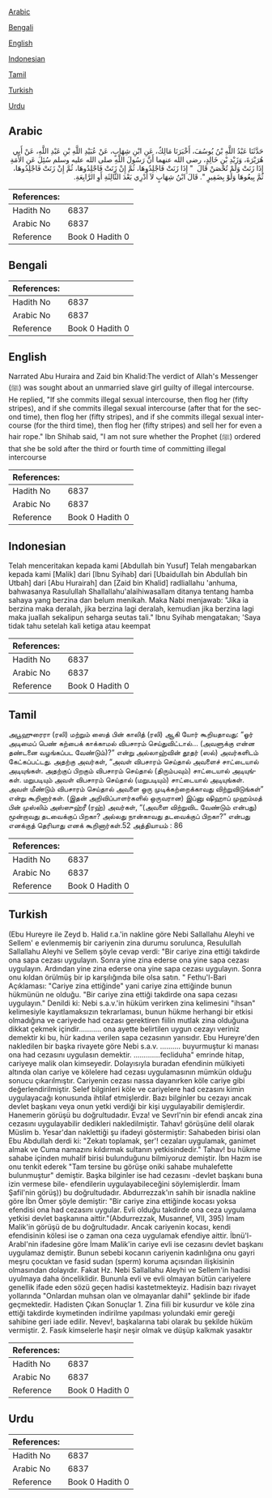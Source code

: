 [Arabic](#arabic)

[Bengali](#bengali)

[English](#english)

[Indonesian](#indonesian)

[Tamil](#tamil)

[Turkish](#turkish)

[Urdu](#urdu)

## Arabic


<div dir="rtl" lang="ar" style={{fontSize:'larger',backgroundColor:'#f8f9fa',padding:20}}>
حَدَّثَنَا عَبْدُ اللَّهِ بْنُ يُوسُفَ، أَخْبَرَنَا مَالِكٌ، عَنِ ابْنِ شِهَابٍ، عَنْ عُبَيْدِ اللَّهِ بْنِ عَبْدِ اللَّهِ، عَنْ أَبِي هُرَيْرَةَ، وَزَيْدِ بْنِ خَالِدٍ، رضى الله عنهما أَنَّ رَسُولَ اللَّهِ صلى الله عليه وسلم سُئِلَ عَنِ الأَمَةِ إِذَا زَنَتْ وَلَمْ تُحْصَنْ قَالَ ‏ "‏ إِذَا زَنَتْ فَاجْلِدُوهَا، ثُمَّ إِنْ زَنَتْ فَاجْلِدُوهَا، ثُمَّ إِنْ زَنَتْ فَاجْلِدُوهَا، ثُمَّ بِيعُوهَا وَلَوْ بِضَفِيرٍ ‏"‏‏.‏ قَالَ ابْنُ شِهَابٍ لاَ أَدْرِي بَعْدَ الثَّالِثَةِ أَوِ الرَّابِعَةِ‏.‏
</div>
<div style={{backgroundColor:'#f8f9fa',padding:20, marginBottom: 10}}><table> <thead> <tr> <th>References:</th> <th></th> </tr> </thead> <tbody><tr><td>Hadith No</td><td>6837</td></tr><tr><td>Arabic No</td><td>6837</td></tr><tr><td>Reference</td><td>Book 0 Hadith 0</td></tr></tbody></table></div>

## Bengali


<div dir="ltr" lang="bn" style={{fontSize:'larger',backgroundColor:'#f8f9fa',padding:20}}>

</div>
<div style={{backgroundColor:'#f8f9fa',padding:20, marginBottom: 10}}><table> <thead> <tr> <th>References:</th> <th></th> </tr> </thead> <tbody><tr><td>Hadith No</td><td>6837</td></tr><tr><td>Arabic No</td><td>6837</td></tr><tr><td>Reference</td><td>Book 0 Hadith 0</td></tr></tbody></table></div>

## English


<div dir="ltr" lang="en" style={{fontSize:'larger',backgroundColor:'#f8f9fa',padding:20}}>
Narrated Abu Huraira and Zaid bin Khalid:The verdict of Allah's Messenger (ﷺ) was sought about an unmarried slave girl guilty of illegal intercourse. He replied, "If she commits illegal sexual intercourse, then flog her (fifty stripes), and if she commits illegal sexual intercourse (after that for the second time), then flog her (fifty stripes), and if she commits illegal sexual intercourse (for the third time), then flog her (fifty stripes) and sell her for even a hair rope." Ibn Shihab said, "I am not sure whether the Prophet (ﷺ) ordered that she be sold after the third or fourth time of committing illegal intercourse
</div>
<div style={{backgroundColor:'#f8f9fa',padding:20, marginBottom: 10}}><table> <thead> <tr> <th>References:</th> <th></th> </tr> </thead> <tbody><tr><td>Hadith No</td><td>6837</td></tr><tr><td>Arabic No</td><td>6837</td></tr><tr><td>Reference</td><td>Book 0 Hadith 0</td></tr></tbody></table></div>

## Indonesian


<div dir="ltr" lang="id" style={{fontSize:'larger',backgroundColor:'#f8f9fa',padding:20}}>
Telah menceritakan kepada kami [Abdullah bin Yusuf] Telah mengabarkan kepada kami [Malik] dari [Ibnu Syihab] dari [Ubaidullah bin Abdullah bin Utbah] dari [Abu Hurairah] dan [Zaid bin Khalid] radliallahu 'anhuma, bahwasanya Rasulullah Shallallahu'alaihiwasallam ditanya tentang hamba sahaya yang berzina dan belum menikah. Maka Nabi menjawab: "Jika ia berzina maka deralah, jika berzina lagi deralah, kemudian jika berzina lagi maka juallah sekalipun seharga seutas tali." Ibnu Syihab mengatakan; 'Saya tidak tahu setelah kali ketiga atau keempat
</div>
<div style={{backgroundColor:'#f8f9fa',padding:20, marginBottom: 10}}><table> <thead> <tr> <th>References:</th> <th></th> </tr> </thead> <tbody><tr><td>Hadith No</td><td>6837</td></tr><tr><td>Arabic No</td><td>6837</td></tr><tr><td>Reference</td><td>Book 0 Hadith 0</td></tr></tbody></table></div>

## Tamil


<div dir="ltr" lang="ta" style={{fontSize:'larger',backgroundColor:'#f8f9fa',padding:20}}>
அபூஹுரைரா (ரலி) மற்றும் ஸைத் பின் காலித் (ரலி) ஆகி யோர் கூறியதாவது: “ஓர் அடிமைப் பெண் கற்பைக் காக்காமல் விபசாரம் செய்துவிட்டால்... (அவளுக்கு என்ன தண்டனை வழங்கப்பட வேண்டும்)?” என்று அல்லாஹ்வின் தூதர் (ஸல்) அவர்களிடம் கேட்கப்பட்டது. அதற்கு அவர்கள், “அவள் விபசாரம் செய்தால் அவளைச் சாட்டையால் அடியுங்கள். அதற்குப் பிறகும் விபசாரம் செய்தால் (திரும்பவும்) சாட்டையால் அடியுங்கள். மறுபடியும் அவள் விபசாரம் செய்தால் (மறுபடியும்) சாட்டையால் அடியுங்கள். அவள் மீண்டும் விபசாரம் செய்தால் அவளை ஒரு முடிக்கற்றைக்காவது விற்றுவிடுங்கள்” என்று கூறினார்கள். (இதன் அறிவிப்பாளர்களில் ஒருவரான) இப்னு ஷிஹாப் முஹம்மத் பின் முஸ்லிம் அஸ்ஸுஹ்ரீ (ரஹ்) அவர்கள், “(அவளை விற்றுவிட வேண்டும் என்பது) மூன்றாவது தடவைக்குப் பிறகா? அல்லது நான்காவது தடவைக்குப் பிறகா?” என்பது எனக்குத் தெரியாது எனக் கூறினார்கள்.52 அத்தியாயம் : 86
</div>
<div style={{backgroundColor:'#f8f9fa',padding:20, marginBottom: 10}}><table> <thead> <tr> <th>References:</th> <th></th> </tr> </thead> <tbody><tr><td>Hadith No</td><td>6837</td></tr><tr><td>Arabic No</td><td>6837</td></tr><tr><td>Reference</td><td>Book 0 Hadith 0</td></tr></tbody></table></div>

## Turkish


<div dir="ltr" lang="tr" style={{fontSize:'larger',backgroundColor:'#f8f9fa',padding:20}}>
(Ebu Hureyre ile Zeyd b. Halid r.a.'in nakline göre Nebi Sallallahu Aleyhi ve Sellem' e evlenmemiş bir cariyenin zina durumu sorulunca, Resulullah Sallallahu Aleyhi ve Sellem şöyle cevap verdi: "Bir cariye zina ettiği takdirde ona sapa cezası uygulayın. Sonra yine zina ederse ona yine sapa cezası uygulayın. Ardından yine zina ederse ona yine sapa cezası uygulayın. Sonra onu kıldan örülmüş bir ip karşılığında bile olsa satın. " Fethu'l-Bari Açıklaması: "Cariye zina ettiğinde" yani cariye zina ettiğinde bunun hükmünün ne olduğu. "Bir cariye zina ettiği takdirde ona sapa cezası uygulayın." Denildi ki: Nebi s.a.v.'in hüküm verirken zina kelimesini "ihsan" kelimesiyle kayıtlamaksızın tekrarlaması, bunun hükme herhangi bir etkisi olmadığına ve cariyede had cezası gerektiren fiilin mutlak zina olduğuna dikkat çekmek içindir........... ona ayette belirtilen uygun cezayı veriniz demektir ki bu, hür kadına verilen sapa cezasının yarısıdır. Ebu Hureyre'den nakledilen bir başka rivayete göre Nebi s.a.v. .......... buyurmuştur ki manası ona had cezasını uygulasın demektir. .............fecliduha" emrinde hitap, cariyeye malik olan kimseyedir. Dolayısıyla buradan efendinin mülkiyeti altında olan cariye ve kölelere had cezası uygulamasının mümkün olduğu sonucu çıkarılmıştır. Cariyenin cezası nassa dayanırken köle cariye gibi değerlendirilmiştir. Selef bilginleri köle ve cariyelere had cezasını kimin uygulayacağı konusunda ihtilaf etmişlerdir. Bazı bilginler bu cezayı ancak devlet başkanı veya onun yetki verdiği bir kişi uygulayabilir demişlerdir. Hanemerin görüşü bu doğrultudadır. Evza! ve Sevrl'nin bir efendi ancak zina cezasını uygulayabilir dedikleri nakledilmiştir. Tahav! görüşüne delil olarak Müslim b. Yesar'dan naklettiği şu ifadeyi göstermiştir: Sahabeden birisi olan Ebu Abdullah derdi ki: "Zekatı toplamak, şer'! cezaları uygulamak, ganimet almak ve Cuma namazını kıldırmak sultanın yetkisindedir." Tahav! bu hükme sahabe içinden muhalif birisi bulunduğunu bilmiyoruz demiştir. İbn Hazm ise onu tenkit ederek "Tam tersine bu görüşe oniki sahabe muhalefette bulunmuştur" demiştir. Başka bilginler ise had cezasını -devlet başkanı buna izin vermese bile- efendilerin uygulayabileceğini söylemişlerdir. İmam Şafil'nin görüş)) bu doğrultudadır. Abdurrezzak'ın sahih bir isnadla nakline göre İbn Ömer şöyle demiştir: "Bir cariye zina ettiğinde kocası yoksa efendisi ona had cezasını uygular. Evli olduğu takdirde ona ceza uygulama yetkisi devlet başkanına aittir."(Abdurrezzak, Musannef, VII, 395) İmam Malik'in görüşü de bu doğrultudadır. Ancak cariyenin kocası, kendi efendisinin kölesi ise o zaman ona ceza uygulamak efendiye aittir. İbnü'l-Arabl'nin ifadesine göre İmam Malik'in cariye evli ise cezasını devlet başkanı uygulamaz demiştir. Bunun sebebi kocanın cariyenin kadınlığına onu gayri meşru çocuktan ve fasid sudan (sperm) koruma açısından ilişkisinin olmasından dolayıdır. Fakat Hz. Nebi Sallallahu Aleyhi ve Sellem'in hadisi uyulmaya daha önceliklidir. Bununla evli ve evli olmayan bütün cariyelere genellik ifade eden sözü geçen hadisi kastetmekteyiz. Hadisin bazı rivayet yollarında "Onlardan muhsan olan ve olmayanlar dahil" şeklinde bir ifade geçmektedir. Hadisten Çıkan Sonuçlar 1. Zina fiili bir kusurdur ve köle zina ettiği takdirde kıymetinden indirilme yapılması yolundaki emir gereği sahibine geri iade edilir. Nevev!, başkalarına tabi olarak bu şekilde hüküm vermiştir. 2. Fasık kimselerle haşir neşir olmak ve düşüp kalkmak yasaktır
</div>
<div style={{backgroundColor:'#f8f9fa',padding:20, marginBottom: 10}}><table> <thead> <tr> <th>References:</th> <th></th> </tr> </thead> <tbody><tr><td>Hadith No</td><td>6837</td></tr><tr><td>Arabic No</td><td>6837</td></tr><tr><td>Reference</td><td>Book 0 Hadith 0</td></tr></tbody></table></div>

## Urdu


<div dir="rtl" lang="ur" style={{fontSize:'larger',backgroundColor:'#f8f9fa',padding:20}}>

</div>
<div style={{backgroundColor:'#f8f9fa',padding:20, marginBottom: 10}}><table> <thead> <tr> <th>References:</th> <th></th> </tr> </thead> <tbody><tr><td>Hadith No</td><td>6837</td></tr><tr><td>Arabic No</td><td>6837</td></tr><tr><td>Reference</td><td>Book 0 Hadith 0</td></tr></tbody></table></div>